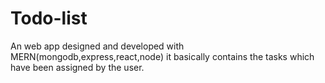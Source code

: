# Todo-list
An web app designed and developed with MERN(mongodb,express,react,node)  it basically contains the tasks which have been assigned by the user.
